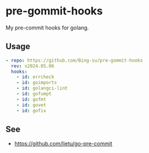 # pre-gommit-hooks

My pre-commit hooks for golang.

## Usage

```yaml
- repo: https://github.com/Bing-su/pre-gommit-hooks
  rev: v2024.05.06
  hooks:
    - id: errcheck
    - id: goimports
    - id: golangci-lint
    - id: gofumpt
    - id: gofmt
    - id: govet
    - id: gofix
```

## See

- https://github.com/lietu/go-pre-commit
